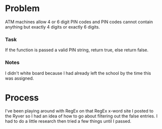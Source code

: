 # Problem
ATM machines allow 4 or 6 digit PIN codes and PIN codes cannot contain anything but exactly 4 digits or exactly 6 digits.

### Task
If the function is passed a valid PIN string, return true, else return false.

### Notes
I didn't white board because I had already left the school by the time this was assigned.

# Process
I've been playing around with RegEx on that RegEx x-word site I posted to the Ryver so I had an idea of how to go about filtering out the false entries. I had to do a little research then tried a few things until I passed.

